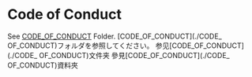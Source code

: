 # Code of Conduct

See [CODE_OF_CONDUCT](./CODE_OF_CONDUCT) Folder.
[CODE_OF_CONDUCT](./CODE_ OF_CONDUCT)フォルダを参照してください。
参见[CODE_OF_CONDUCT](./CODE_ OF_CONDUCT)文件夹
參見[CODE_OF_CONDUCT](./CODE_ OF_CONDUCT)資料夾